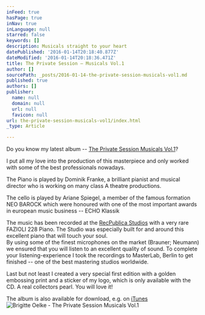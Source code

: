```yaml
---
inFeed: true
hasPage: true
inNav: true
inLanguage: null
starred: false
keywords: []
description: Musicals straight to your heart
datePublished: '2016-01-14T20:18:40.877Z'
dateModified: '2016-01-14T20:18:36.471Z'
title: The Private Session – Musicals Vol.1
author: []
sourcePath: _posts/2016-01-14-the-private-session-musicals-vol1.md
published: true
authors: []
publisher:
  name: null
  domain: null
  url: null
  favicon: null
url: the-private-session-musicals-vol1/index.html
_type: Article

---
```

Do you know my latest album -- [The Private Session Musicals Vol.1][0]?

I put all my love into the production of this masterpiece and only worked with some of the best professionals nowadays.

The Piano is played by Dominik Franke, a brilliant pianist and musical director who is working on many class A theatre productions.

The cello is played by Ariane Spiegel, a member of the famous formation NEO BAROCK which were honoured with one of the most important awards in european music business -- ECHO Klassik

The music has been recorded at the [RecPublica Studios][1] with a very rare FAZIOLI 228 Piano. The Studio was especially built for and around this excellent piano that will touch your soul.   
By using some of the finest microphones on the market (Brauner; Neumann) we ensured that you will listen to an excellent quality of sound. To complete your listening-experience I took the recordings to MasterLab, Berlin to get finished -- one of the best mastering studios worldwide. 

Last but not least I created a very special first edition with a golden embossing print and a sticker of my logo, which is only available with the CD. A real collectors pearl. You will love it!

The album is also available for download, e.g. on [iTunes ][2]
![Brigitte Oelke - The Private Session Musicals Vol.1](https://s3-us-west-2.amazonaws.com/the-grid-img/p/6bcc2a30707b8b4f01cb1700b52ef8311692e163.jpg)

[0]: http://theprivatesession.com/The_Private_Session_Musicals/
[1]: http://recpublica.de/
[2]: https://geo.itunes.apple.com/de/album/private-session-musicals-vol.1/id969862139?mt=1&app=music